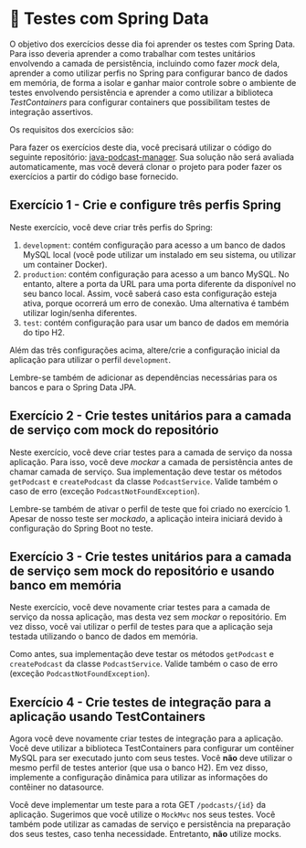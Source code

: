 # :pencil: Testes com Spring Data

O objetivo dos exercícios desse dia foi aprender os testes com Spring Data. Para isso deveria aprender a como trabalhar com testes unitários envolvendo a camada de persistência, incluindo como fazer _mock_ dela, aprender a como utilizar perfis no Spring para configurar banco de dados em memória, de forma a isolar e ganhar maior controle sobre o ambiente de testes envolvendo persistência e aprender a como utilizar a biblioteca _TestContainers_ para configurar containers que possibilitam testes de integração assertivos.

Os requisitos dos exercícios são:

Para fazer os exercícios deste dia, você precisará utilizar o código do seguinte repositório: [java-podcast-manager](https://github.com/tryber/java-podcast-manager). Sua solução não será avaliada automaticamente, mas você deverá clonar o projeto para poder fazer os exercícios a partir do código base fornecido.

## Exercício 1 - Crie e configure três perfis Spring

Neste exercício, você deve criar três perfis do Spring:

1. `development`: contém configuração para acesso a um banco de dados MySQL local (você pode utilizar um instalado em seu sistema, ou utilizar um container Docker).
2. `production`: contém configuração para acesso a um banco MySQL. No entanto, altere a porta da URL para uma porta diferente da disponível no seu banco local. Assim, você saberá caso esta configuração esteja ativa, porque ocorrerá um erro de conexão. Uma alternativa é também utilizar login/senha diferentes.
3. `test`: contém configuração para usar um banco de dados em memória do tipo H2.

Além das três configurações acima, altere/crie a configuração inicial da aplicação para utilizar o perfil `development`.

Lembre-se também de adicionar as dependências necessárias para os bancos e para o Spring Data JPA.

## Exercício 2 - Crie testes unitários para a camada de serviço com mock do repositório

Neste exercício, você deve criar testes para a camada de serviço da nossa aplicação. Para isso, você deve _mockar_ a camada de persistência antes de chamar camada de serviço. Sua implementação deve testar os métodos `getPodcast` e `createPodcast` da classe `PodcastService`. Valide também o caso de erro (exceção `PodcastNotFoundException`).

Lembre-se também de ativar o perfil de teste que foi criado no exercício 1. Apesar de nosso teste ser _mockado_, a aplicação inteira iniciará devido à configuração do Spring Boot no teste.

## Exercício 3 - Crie testes unitários para a camada de serviço sem mock do repositório e usando banco em memória

Neste exercício, você deve novamente criar testes para a camada de serviço da nossa aplicação, mas desta vez sem _mockar_ o repositório. Em vez disso, você vai utilizar o perfil de testes para que a aplicação seja testada utilizando o banco de dados em memória.

Como antes, sua implementação deve testar os métodos `getPodcast` e `createPodcast` da classe `PodcastService`. Valide também o caso de erro (exceção `PodcastNotFoundException`).

## Exercício 4 - Crie testes de integração para a aplicação usando TestContainers

Agora você deve novamente criar testes de integração para a aplicação. Você deve utilizar a biblioteca TestContainers para configurar um contêiner MySQL para ser executado junto com seus testes. Você **não** deve utilizar o mesmo perfil de testes anterior (que usa o banco H2). Em vez disso, implemente a configuração dinâmica para utilizar as informações do contêiner no datasource.

Você deve implementar um teste para a rota GET `/podcasts/{id}` da aplicação. Sugerimos que você utilize o `MockMvc` nos seus testes. Você também pode utilizar as camadas de serviço e persistência na preparação dos seus testes, caso tenha necessidade. Entretanto, **não** utilize mocks.
